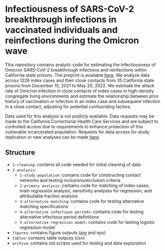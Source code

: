 # Infectiousness of SARS-CoV-2 breakthrough infections in vaccinated individuals and reinfections during the Omicron wave

This repository contains analytic code for estimating the infectiousness of Omicron SARS-CoV-2 breakthrough infections and reinfections within California state prisons. The preprint is available [here](https://www.medrxiv.org/content/10.1101/2022.08.08.22278547v4). We analyze data across 1226 index cases and their close contacts from 35 California state prisons from December 15, 2021 to May 20, 2022. We estimate the attack rate of Omicron infection in close contacts of index cases in high-density congregate living environments and estimate the relationship between prior history of vaccination or infection in an index case and subsequent infection in a close contact, adjusting for potential confounding factors.

Data used for this analysis is not publicly available. Data requests may be made to the California Correctional Health Care Services and are subject to controlled access due to requirements to enhance protection of this vulnerable incarcerated population. Requests for data access for study replication or new analyses can be made [here](http://cdcrdata.miraheze.org/wiki/Request_data). 


## Structure
- `1-cleaning`: contains all code needed for initial cleaning of data 
- `2-analysis`: 
  - `1-study population`: contains code for constructing contact networks and testing inclusions/exclusion criteria
  - `2-primary analysis`: contains code for matching of index cases, main regression analysis, sensitivity analyses for regression, and attributable fraction analysis
  - `3-alternative matching`: contains code for testing alternative matching specifications
  - `4-alternative infectious periods`: contains code for testing alternative infectious period definitions
  - `5-alternative regression model`: contains code for testing logistic regression model
- `figures`: contains figure outputs (jpg and eps)
- `tables`: contains table outputs (csv) 
- `archive`: contains old scripts used for testing and data exploration



